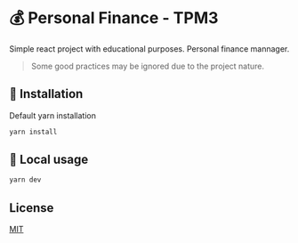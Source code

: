 # 💰 Personal Finance - TPM3

Simple react project with educational purposes. Personal finance mannager.

> Some good practices may be ignored due to the project nature.

## 🧰 Installation

Default yarn installation

```bash
yarn install
```

## 🏃 Local usage

```bash
yarn dev
```

## License

[MIT](https://choosealicense.com/licenses/mit/)
